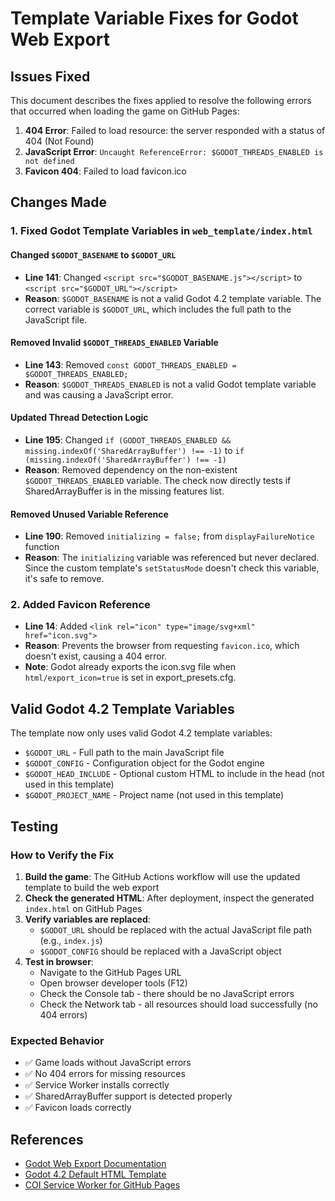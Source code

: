 # Template Variable Fixes for Godot Web Export

## Issues Fixed

This document describes the fixes applied to resolve the following errors that occurred when loading the game on GitHub Pages:

1. **404 Error**: Failed to load resource: the server responded with a status of 404 (Not Found)
2. **JavaScript Error**: `Uncaught ReferenceError: $GODOT_THREADS_ENABLED is not defined`
3. **Favicon 404**: Failed to load favicon.ico

## Changes Made

### 1. Fixed Godot Template Variables in `web_template/index.html`

#### Changed `$GODOT_BASENAME` to `$GODOT_URL`
- **Line 141**: Changed `<script src="$GODOT_BASENAME.js"></script>` to `<script src="$GODOT_URL"></script>`
- **Reason**: `$GODOT_BASENAME` is not a valid Godot 4.2 template variable. The correct variable is `$GODOT_URL`, which includes the full path to the JavaScript file.

#### Removed Invalid `$GODOT_THREADS_ENABLED` Variable
- **Line 143**: Removed `const GODOT_THREADS_ENABLED = $GODOT_THREADS_ENABLED;`
- **Reason**: `$GODOT_THREADS_ENABLED` is not a valid Godot template variable and was causing a JavaScript error.

#### Updated Thread Detection Logic
- **Line 195**: Changed `if (GODOT_THREADS_ENABLED && missing.indexOf('SharedArrayBuffer') !== -1)` to `if (missing.indexOf('SharedArrayBuffer') !== -1)`
- **Reason**: Removed dependency on the non-existent `$GODOT_THREADS_ENABLED` variable. The check now directly tests if SharedArrayBuffer is in the missing features list.

#### Removed Unused Variable Reference
- **Line 190**: Removed `initializing = false;` from `displayFailureNotice` function
- **Reason**: The `initializing` variable was referenced but never declared. Since the custom template's `setStatusMode` doesn't check this variable, it's safe to remove.

### 2. Added Favicon Reference

- **Line 14**: Added `<link rel="icon" type="image/svg+xml" href="icon.svg">`
- **Reason**: Prevents the browser from requesting `favicon.ico`, which doesn't exist, causing a 404 error.
- **Note**: Godot already exports the icon.svg file when `html/export_icon=true` is set in export_presets.cfg.

## Valid Godot 4.2 Template Variables

The template now only uses valid Godot 4.2 template variables:

- `$GODOT_URL` - Full path to the main JavaScript file
- `$GODOT_CONFIG` - Configuration object for the Godot engine
- `$GODOT_HEAD_INCLUDE` - Optional custom HTML to include in the head (not used in this template)
- `$GODOT_PROJECT_NAME` - Project name (not used in this template)

## Testing

### How to Verify the Fix

1. **Build the game**: The GitHub Actions workflow will use the updated template to build the web export
2. **Check the generated HTML**: After deployment, inspect the generated `index.html` on GitHub Pages
3. **Verify variables are replaced**: 
   - `$GODOT_URL` should be replaced with the actual JavaScript file path (e.g., `index.js`)
   - `$GODOT_CONFIG` should be replaced with a JavaScript object
4. **Test in browser**:
   - Navigate to the GitHub Pages URL
   - Open browser developer tools (F12)
   - Check the Console tab - there should be no JavaScript errors
   - Check the Network tab - all resources should load successfully (no 404 errors)

### Expected Behavior

- ✅ Game loads without JavaScript errors
- ✅ No 404 errors for missing resources
- ✅ Service Worker installs correctly
- ✅ SharedArrayBuffer support is detected properly
- ✅ Favicon loads correctly

## References

- [Godot Web Export Documentation](https://docs.godotengine.org/en/stable/tutorials/export/exporting_for_web.html)
- [Godot 4.2 Default HTML Template](https://github.com/godotengine/godot/blob/4.2.2-stable/misc/dist/html/full-size.html)
- [COI Service Worker for GitHub Pages](https://github.com/gzuidhof/coi-serviceworker)
